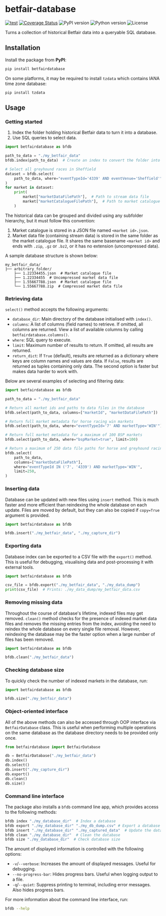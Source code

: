 # betfair-database
[![test](https://github.com/mzaja/betfair-database/actions/workflows/test.yml/badge.svg?branch=main)](https://github.com/mzaja/betfair-database/actions/workflows/test.yml) [![Coverage Status](https://coveralls.io/repos/github/mzaja/betfair-database/badge.svg?branch=main)](https://coveralls.io/github/mzaja/betfair-database?branch=main) ![PyPI version](https://img.shields.io/pypi/v/betfairdatabase) ![Python version](https://img.shields.io/pypi/pyversions/betfairdatabase) ![License](https://img.shields.io/github/license/mzaja/betfair-database)

Turns a collection of historical Betfair data into a queryable SQL database.

## Installation
Install the package from **PyPI**:
```bash
pip install betfairdatabase
```

On some platforms, it may be required to install `tzdata` which contains IANA time zone database:
```
pip install tzdata
```

## Usage
### Getting started
1. Index the folder holding historical Betfair data to turn it into a database.
2. Use SQL queries to select data.

```py
import betfairdatabase as bfdb

path_to_data = "./my_betfair_data"
bfdb.index(path_to_data)  # Create an index to convert the folder into a database

# Select all greyhound races in Sheffield
dataset = bfdb.select(
    path_to_data, where="eventTypeId='4339' AND eventVenue='Sheffield'"
)
for market in dataset:
    print(
        market["marketDataFilePath"],  # Path to stream data file
        market["marketCatalogueFilePath"],  # Path to market catalogue file
    )
```

The historical data can be grouped and divided using any subfolder hierarchy, but it must follow this convention:

1. Market catalogue is stored in a JSON file named `<market id>.json`.
2. Market data file (containing stream data) is stored in the same folder as the market catalogue file. It shares the same basename `<market id>` and ends with `.zip`, `.gz` or `.bz2`, or it has no extension (uncompressed data).

A sample database structure is shown below:
```
my_betfair_data/
├── arbitrary_folder/
    ├── 1.22334455.json  # Market catalogue file
    ├── 1.22334455  # Uncompressed market data file
    ├── 1.55667788.json  # Market catalogue file
    └── 1.55667788.zip  # Compressed market data file
```

### Retrieving data
`select()` method accepts the following arguments:
- `database_dir`: Main directory of the database initialised with `index()`.
- `columns`: A list of columns (field names) to retrieve. If omitted, all columns are returned. View a list of available columns by calling `betfairdatabase.columns()`.
- `where`: SQL query to execute.
- `limit`: Maximum number of results to return. If omitted, all results are returned.
- `return_dict`: If `True` (default), results are returned as a dictionary where keys are column names and values are data. If `False`, results are returned as tuples containing only data. The second option is faster but makes data harder to work with.

Below are several examples of selecting and filtering data:

```py
import betfairdatabase as bfdb

path_to_data = "./my_betfair_data"

# Return all market ids and paths to data files in the database
bfdb.select(path_to_data, columns=["marketId", "marketDataFilePath"])

# Return full market metadata for horse racing win markets
bfdb.select(path_to_data, where="eventTypeId='7' AND marketType='WIN'")

# Return full market metadata for a maximum of 100 BSP markets
bfdb.select(path_to_data, where="bspMarket=true", limit=100)

# Return a maximum of 250 data file paths for horse and greyhound racing
bfdb.select(
    path_to_data,
    columns=["marketDataFilePath"],
    where="eventTypeId IN ('7', '4339') AND marketType='WIN'",
    limit=250,
)
```

### Inserting data
Database can be updated with new files using `insert` method. This is much faster and more efficient than reindexing the whole database on each update. Files are moved by default, but they can also be copied if `copy=True` argument is provided.

```py
import betfairdatabase as bfdb

bfdb.insert("./my_betfair_data", "./my_capture_dir")
```

### Exporting data
Database index can be exported to a CSV file with the `export()` method. This is useful for debugging, visualising data and post-processing it with external tools.

```py
import betfairdatabase as bfdb

csv_file = bfdb.export("./my_betfair_data", "./my_data_dump")
print(csv_file)  # Prints: ./my_data_dump/my_betfair_data.csv
```

### Removing missing data
Throughout the course of database's lifetime, indexed files may get removed. `clean()` method checks for the presence of indexed market data files and removes the missing entries from the index, avoiding the need to reindex the whole database on every single file removal. However, reindexing the database may be the faster option when a large number of files has been removed.

```py
import betfairdatabase as bfdb

bfdb.clean("./my_betfair_data")
```

### Checking database size
To quickly check the number of indexed markets in the database, run:
```py
import betfairdatabase as bfdb

bfdb.size("./my_betfair_data")
```

### Object-oriented interface
All of the above methods can also be accessed through OOP interface via `BetfairDatabase` class. This is useful when performing multiple operations on the same database as the database directory needs to be provided only once.
```py
from betfairdatabase import BetfairDatabase

db = BetfairDatabase("./my_betfair_data")
db.index()
db.select()
db.insert("./my_capture_dir")
db.export()
db.clean()
db.size()
```

### Command line interface
The package also installs a `bfdb` command line app, which provides access to the following methods:
```bash
bfdb index "./my_database_dir"  # Index a database
bfdb export "./my_database_dir" "./my_db_dump.csv" # Export a database
bfdb insert "./my_database_dir" "./my_captured_data"  # Update the database
bfdb clean "./my_database_dir"  # Clean the database
bfdb size "./my_database_dir"  # Check database size
```

The amount of displayed information is controlled with the following options:
- `-v`/`--verbose`: Increases the amount of displayed messages. Useful for debugging.
- `--no-progress-bar`: Hides progress bars. Useful when logging output to a file.
- `-q`/`--quiet`: Suppress printing to terminal, including error messages. Also hides progress bars.

For more information about the command line interface, run:
```bash
bfdb --help
```
